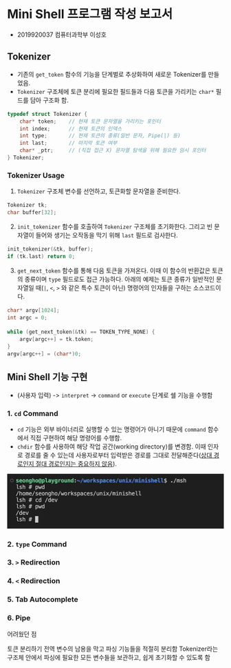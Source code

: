# Mini Shell 프로그램 작성 보고서
* 2019920037 컴퓨터과학부 이성호

## Tokenizer
* 기존의 `get_token` 함수의 기능을 단계벌로 추상화하여 새로운 Tokenizer를 만들었음.
* `Tokenizer` 구조체에 토큰 분리에 필요한 필드들과 다음 토큰을 가리키는 `char*` 필드를 담아 구조화 함.
```c
typedef struct Tokenizer {
    char* token;    // 현재 토큰 문자열을 가리키는 포인터
    int index;      // 현재 토큰의 인덱스
    int type;       // 현재 토큰의 종류(일반 문자, Pipe(|) 등)
    int last;       // 마지막 토큰 여부
    char* _ptr;     // (직접 접근 X) 문자열 탐색을 위해 필요한 임시 포인터
} Tokenizer;
```
### Tokenizer Usage
1. `Tokenizer` 구조체 변수를 선언하고, 토큰화할 문자열을 준비한다.
```c
Tokenizer tk;
char buffer[32];
```
2. `init_tokenizer` 함수를 호출하여 `Tokenizer` 구조체를 초기화한다. 그리고 빈 문자열이 들어와 생기는 오작동을 막기 위해 `last` 필드로 검사한다.
```c
init_tokenizer(&tk, buffer);
if (tk.last) return 0;
```
3. `get_next_token` 함수를 통해 다음 토큰을 가져온다. 이때 이 함수의 반환값은 토큰의 종류이며 `type` 필드로도 접근 가능하다. 아래의 예제는 토큰 종류가 일반적인 문자열일 때(`|`, `<`, `>` 와 같은 특수 토큰이 아닌) 명령어의 인자들을 구하는 소스코드이다.
```c
char* argv[1024];
int argc = 0;

while (get_next_token(&tk) == TOKEN_TYPE_NONE) {
    argv[argc++] = tk.token;
}
argv[argc++] = (char*)0;
```

## Mini Shell 기능 구현
* (사용자 입력) -> `interpret` -> `command` or `execute` 단계로 쉘 기능을 수행함

### 1. `cd` Command
* `cd` 기능은 외부 바이너리로 실행할 수 있는 명령어가 아니기 때문에 `command` 함수에서 직접 구현하여 해당 명령어를 수행함.
* `chdir` 함수를 사용하여 해당 작업 공간(working directory)를 변경함. 이때 인자로 경로를 줄 수 있는데 사용자로부터 입력받은 경로를 그대로 전달해준다([상대 경로인지 절대 경로인지는 중요하지 않음](https://stackoverflow.com/questions/4998530/can-chdir-accept-relative-paths)).

![cd screenshot](./images/cd.png)

### 2. `type` Command

### 3. `>` Redirection

### 4. `<` Redirection

### 5. Tab Autocomplete

### 6. Pipe



어려웠던 점

토큰 분리하기
전역 변수의 남용을 막고 파싱 기능들을 적절히 분리함
Tokenizer라는 구조체 안에서 파싱에 필요한 모든 변수들을 보관하고, 쉽게 초기화할 수 있도록 함
